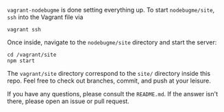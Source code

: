 `vagrant-nodebugme` is done setting everything up.
To start `nodebugme/site`, `ssh` into the Vagrant file via

```
vagrant ssh
```

Once inside, navigate to the `nodebugme/site` directory and start the server:

```
cd /vagrant/site
npm start
```

The `vagrant/site` directory correspond to the `site/` directory inside this repo.
Feel free to check out branches, commit, and push at your leisure.

If you have any questions, please consult the `README.md`.
If the answer isn't there, please open an issue or pull request.
